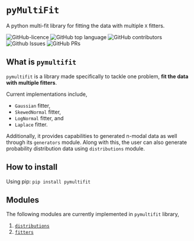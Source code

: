 # `pyMultiFit`

A python multi-fit library for fitting the data with multiple `X` fitters.

![GitHub-licence](https://img.shields.io/github/license/syedalimohsinbukhari/pymultifit?style=for-the-badge&color=blue)
![GitHub top language](https://img.shields.io/github/languages/top/syedalimohsinbukhari/pymultifit?color=green&style=for-the-badge)
![GitHub contributors](https://img.shields.io/github/contributors/syedalimohsinbukhari/pymultifit?style=for-the-badge)
![Github Issues](https://img.shields.io/github/issues/syedalimohsinbukhari/pymultifit?color=red&style=for-the-badge)
![GitHub PRs](https://img.shields.io/github/issues-pr/syedalimohsinbukhari/pymultifit?color=maroon&style=for-the-badge)

## What is `pymultifit`

`pymultifit` is a library made specifically to tackle one problem, **fit the data with multiple fitters**.

Current implementations include,

- `Gaussian` fitter,
- `SkewedNormal` fitter,
- `LogNormal` fitter, and
- `Laplace` fitter.

Additionally, it provides capabilities to generated n-modal data as well through its `generators` module.
Along with this, the user can also generate probability distribution data using `distributions` module.

## How to install

Using pip: `pip install pymultifit`

## Modules

The following modules are currently implemented in `pymultifit` library,

1. [`distributions`](https://github.com/syedalimohsinbukhari/pyMultiFit/tree/0003-ParEXTRACTION/docs/distributions.md)
2. [`fitters`](https://github.com/syedalimohsinbukhari/pyMultiFit/tree/0003-ParEXTRACTION/docs/fitters.md)